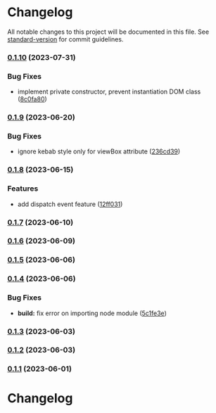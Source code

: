 # Changelog

All notable changes to this project will be documented in this file. See [standard-version](https://github.com/conventional-changelog/standard-version) for commit guidelines.

### [0.1.10](https://github.com/wayfu-id/wayfu-dom/compare/v0.1.9...v0.1.10) (2023-07-31)


### Bug Fixes

* implement private constructor, prevent instantiation DOM class ([8c0fa80](https://github.com/wayfu-id/wayfu-dom/commit/8c0fa804b82c648e07ea7bb0d74dbca0fd01f774))

### [0.1.9](https://github.com/wayfu-id/wayfu-dom/compare/v0.1.8...v0.1.9) (2023-06-20)


### Bug Fixes

* ignore kebab style only for viewBox attribute ([236cd39](https://github.com/wayfu-id/wayfu-dom/commit/236cd3937671fc15238b522b00eb3013ba92baf1))

### [0.1.8](https://github.com/wayfu-id/wayfu-dom/compare/v0.1.7...v0.1.8) (2023-06-15)


### Features

* add dispatch event feature ([12ff031](https://github.com/wayfu-id/wayfu-dom/commit/12ff031e4f64f4f0f7185706c5160a1e1c10bb1e))

### [0.1.7](https://github.com/wayfu-id/wayfu-dom/compare/v0.1.6...v0.1.7) (2023-06-10)

### [0.1.6](https://github.com/wayfu-id/wayfu-dom/compare/v0.1.5...v0.1.6) (2023-06-09)

### [0.1.5](https://github.com/wayfu-id/wayfu-dom/compare/v0.1.4...v0.1.5) (2023-06-06)

### [0.1.4](https://github.com/wayfu-id/wayfu-dom/compare/v0.1.3...v0.1.4) (2023-06-06)


### Bug Fixes

* **build:** fix error on importing node module ([5c1fe3e](https://github.com/wayfu-id/wayfu-dom/commit/5c1fe3e424e2e63e122dcf899e4508538e117750))

### [0.1.3](https://github.com/wayfu-id/wayfu-dom/compare/v0.1.2...v0.1.3) (2023-06-03)

### [0.1.2](https://github.com/wayfu-id/wayfu-dom/compare/v0.1.1...v0.1.2) (2023-06-03)

### [0.1.1](https://github.com/wayfu-id/wayfu-dom/compare/v0.1.0...v0.1.1) (2023-06-01)

# Changelog
